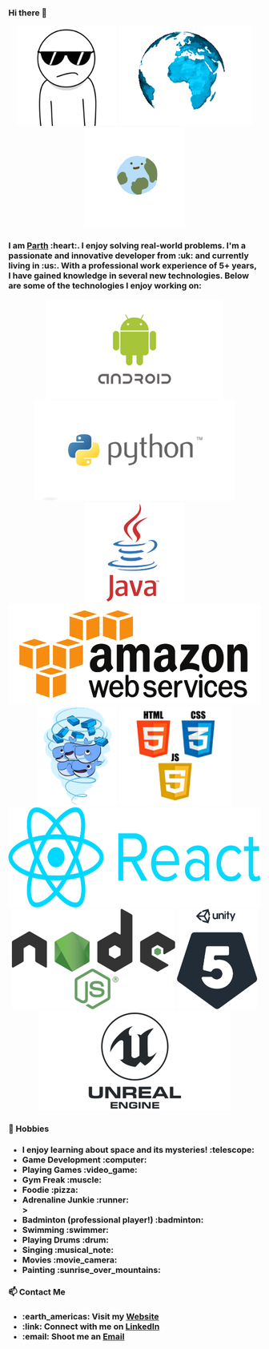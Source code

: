 ### Hi there 👋

<!--
**ppat94/ppat94** is a ✨ _special_ ✨ repository because its `README.md` (this file) appears on your GitHub profile.
-->
<p align="center">
    <img src="https://raw.githubusercontent.com/ppat94/ppat94/master/assets/cool.gif"  height="200" />
    <img src="https://raw.githubusercontent.com/ppat94/ppat94/master/assets/unnamed.gif"  height="200" />
    <img src="https://raw.githubusercontent.com/ppat94/ppat94/master/assets/source.gif"  height="200" />
</p>

<h3>
I am <a href="http://www.parthpatel.co.uk" target="_blank">Parth</a> :heart:. I enjoy solving real-world problems. I'm a passionate and innovative developer from :uk: and currently living in :us:. With a professional work experience of 5+ years, I have gained knowledge in several new technologies. Below are some of the technologies I enjoy working on:</h3>

<p align="center">
    <img src="https://raw.githubusercontent.com/ppat94/ppat94/master/assets/android_evolution.gif"  height="200" />
    <img src="https://raw.githubusercontent.com/ppat94/ppat94/master/assets/python.png"  height="200" />
    <img src="https://raw.githubusercontent.com/ppat94/ppat94/master/assets/java_logo.png"  height="200" />
    <img src="https://raw.githubusercontent.com/ppat94/ppat94/master/assets/amazonws.png"  height="200" />
    <img src="https://raw.githubusercontent.com/ppat94/ppat94/master/assets/docker.gif"  height="200" />
    <img src="https://raw.githubusercontent.com/ppat94/ppat94/master/assets/html-css-js.png"  height="200" />
    <img src="https://raw.githubusercontent.com/ppat94/ppat94/master/assets/react_logo.png"  height="200" />
    <img src="https://raw.githubusercontent.com/ppat94/ppat94/master/assets/nodejs.png"  height="200" />
    <img src="https://raw.githubusercontent.com/ppat94/ppat94/master/assets/unity_5_logo.svg"  height="200" />
    <img src="https://raw.githubusercontent.com/ppat94/ppat94/master/assets/unreal.png"  height="200" />
</p>

### :basketball: Hobbies
<h3>
    <ul>
      <li>I enjoy learning about space and its mysteries! :telescope:</li>
        <li>Game Development :computer:</li>
        <li>Playing Games :video_game:</li>
        <li>Gym Freak :muscle:</li>
        <li>Foodie :pizza:</li>
        <li>Adrenaline Junkie :runner:</li>>
        <li>Badminton (professional player!) :badminton:</li>
        <li>Swimming :swimmer:</li>
        <li>Playing Drums :drum:</li>
        <li>Singing :musical_note:</li>
        <li>Movies :movie_camera:</li>
        <li>Painting :sunrise_over_mountains:</li>
    </ul>
</h3>

### :mailbox: Contact Me
<h3>
    <ul>
        <li>:earth_americas: Visit my <a href="http://www.parthpatel.co.uk" target="_blank">Website</a></li>
        <li>:link: Connect with me on <a href="https://www.linkedin.com/in/parthpatel1994" target="_blank">LinkedIn</a></li>
        <li>:email: Shoot me an <a href="mailto:parthpatel_1994@yahoo.co.uk" target="_blank">Email</a></li>
    </ul>
</h3>

